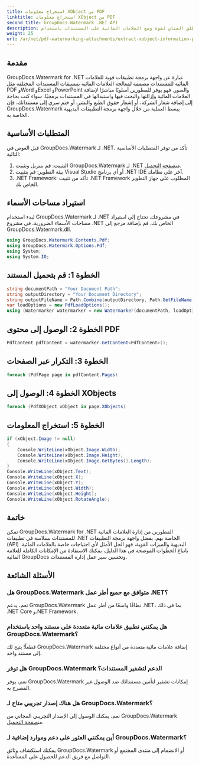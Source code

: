```yaml
---
title: استخراج معلومات XObject من PDF
linktitle: استخراج معلومات XObject من PDF
second_title: GroupDocs.Watermark .NET API
description: أطلق العنان لقوة وضع العلامات المائية على المستندات باستخدام GroupDocs.Watermark لـ .NET. إدارة العلامات المائية بسلاسة في ملفات PDF ومستندات Word والصور.
weight: 25
url: /ar/net/pdf-watermarking-attachments/extract-xobject-information-pdf/
---
```

## مقدمة
GroupDocs.Watermark for .NET عبارة عن واجهة برمجة تطبيقات قوية للعلامات المائية للمستندات مصممة لمعالجة العلامات المائية بتنسيقات المستندات المختلفة مثل PDF وWord وExcel وPowerPoint والصور. فهو يوفر للمطورين أسلوبًا مباشرًا لإضافة العلامات المائية وإزالتها والبحث فيها واستبدالها في المستندات برمجيًا. سواء كنت بحاجة إلى إضافة شعار الشركة، أو إشعار حقوق الطبع والنشر، أو ختم سري إلى مستنداتك، فإن GroupDocs.Watermark يبسط العملية من خلال واجهة برمجة التطبيقات البديهية الخاصة به.
## المتطلبات الأساسية
قبل الغوص في GroupDocs.Watermark لـ .NET، تأكد من توفر المتطلبات الأساسية التالية:
1. التثبيت: قم بتنزيل وتثبيت GroupDocs.Watermark لـ .NET من[صفحة التحميل](https://releases.groupdocs.com/Watermark/net/).
2. بيئة التطوير: قم بتثبيت Visual Studio أو أي برنامج .NET IDE آخر على نظامك.
3. .NET Framework: تأكد من تثبيت .NET Framework المطلوب على جهاز التطوير الخاص بك.

## استيراد مساحات الأسماء
لبدء استخدام GroupDocs.Watermark لـ .NET في مشروعك، تحتاج إلى استيراد مساحات الأسماء الضرورية.
في مشروع .NET الخاص بك، قم بإضافة مرجع إلى GroupDocs.Watermark.dll.
```csharp
using GroupDocs.Watermark.Contents.Pdf;
using GroupDocs.Watermark.Options.Pdf;
using System;
using System.IO;
```
## الخطوة 1: قم بتحميل المستند
```csharp
string documentPath = "Your Document Path";
string outputDirectory = "Your Document Directory";
string outputFileName = Path.Combine(outputDirectory, Path.GetFileName(documentPath));
var loadOptions = new PdfLoadOptions();
using (Watermarker watermarker = new Watermarker(documentPath, loadOptions))
```
## الخطوة 2: الوصول إلى محتوى PDF
```csharp
PdfContent pdfContent = watermarker.GetContent<PdfContent>();
```
## الخطوة 3: التكرار عبر الصفحات
```csharp
foreach (PdfPage page in pdfContent.Pages)
```
## الخطوة 4: الوصول إلى XObjects
```csharp
foreach (PdfXObject xObject in page.XObjects)
```
## الخطوة 5: استخراج المعلومات
```csharp
if (xObject.Image != null)
{
    Console.WriteLine(xObject.Image.Width);
    Console.WriteLine(xObject.Image.Height);
    Console.WriteLine(xObject.Image.GetBytes().Length);
}
Console.WriteLine(xObject.Text);
Console.WriteLine(xObject.X);
Console.WriteLine(xObject.Y);
Console.WriteLine(xObject.Width);
Console.WriteLine(xObject.Height);
Console.WriteLine(xObject.RotateAngle);
```

## خاتمة
تمكن GroupDocs.Watermark for .NET المطورين من إدارة العلامات المائية للمستندات بسلاسة في تطبيقات .NET الخاصة بهم. بفضل واجهة برمجة التطبيقات (API) البديهية والميزات القوية، فهو الحل الأمثل لأي احتياجات خاصة بالعلامات المائية. باتباع الخطوات الموضحة في هذا الدليل، يمكنك الاستفادة من الإمكانات الكاملة للعلامة المائية GroupDocs وتحسين سير عمل إدارة المستندات.
## الأسئلة الشائعة
### هل GroupDocs.Watermark متوافق مع جميع أطر عمل .NET؟
نعم، يدعم GroupDocs.Watermark نطاقًا واسعًا من أطر عمل .NET، بما في ذلك .NET Core و.NET Framework.
### هل يمكنني تطبيق علامات مائية متعددة على مستند واحد باستخدام GroupDocs.Watermark؟
قطعاً! يتيح لك GroupDocs.Watermark إضافة علامات مائية متعددة من أنواع مختلفة إلى مستند واحد.
### هل توفر GroupDocs.Watermark الدعم لتشفير المستندات؟
نعم، يوفر GroupDocs.Watermark إمكانات تشفير لتأمين مستنداتك ضد الوصول غير المصرح به.
### هل هناك إصدار تجريبي متاح لـ GroupDocs.Watermark؟
 نعم، يمكنك الوصول إلى الإصدار التجريبي المجاني من GroupDocs.Watermark من[صفحة التحميل](https://releases.groupdocs.com/).
### أين يمكنني العثور على دعم وموارد إضافية لـ GroupDocs.Watermark؟
يمكنك استكشاف وثائق GroupDocs.Watermark أو الانضمام إلى منتدى المجتمع أو التواصل مع فريق الدعم للحصول على المساعدة.